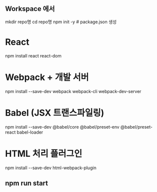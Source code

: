 ## Workspace 에서
mkdir repo명
cd repo명
npm init -y   # package.json 생성

# React
npm install react react-dom

# Webpack + 개발 서버
npm install --save-dev webpack webpack-cli webpack-dev-server

# Babel (JSX 트랜스파일링)
npm install --save-dev @babel/core @babel/preset-env @babel/preset-react babel-loader

# HTML 처리 플러그인
npm install --save-dev html-webpack-plugin


## npm run start
